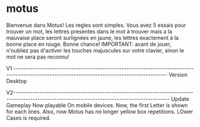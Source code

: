 # motus

Bienvenue dans Motus!
Les regles sont simples. Vous avez 5 essais pour trouver un mot, les lettres presentes dans le mot à trouver mais a la mauvaise place seront surlignées en jaune, les lettres exactement à la bonne place en rouge. Bonne chance!
IMPORTANT: avant de jouer, n'oubliez pas d'activer les touches majuscules sur votre clavier, sinon le mot ne sera pas reconnu!

V1 ----------------------------------------------------------------------------------------------------------------------------------------------
Version Desktop

V2-----------------------------------------------------------------------------------------------------------------------------------------------
Update Gameplay
Now playable On mobile devices.
Now, the first Letter is shown for each lines.
Also, now Motus has no longer yellow box repetitions.
LOwer Cases is required.
